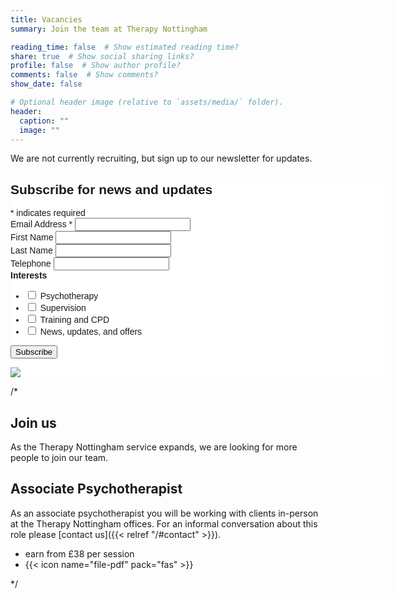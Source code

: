 ```yaml
---
title: Vacancies
summary: Join the team at Therapy Nottingham

reading_time: false  # Show estimated reading time?
share: true  # Show social sharing links?
profile: false  # Show author profile?
comments: false  # Show comments?
show_date: false

# Optional header image (relative to `assets/media/` folder).
header:
  caption: ""
  image: ""
---
```


We are not currently recruiting, but sign up to our newsletter for updates.
<!-- Begin Mailchimp Signup Form -->
<link href="//cdn-images.mailchimp.com/embedcode/classic-071822.css" rel="stylesheet" type="text/css">
<style type="text/css">
	#mc_embed_signup{background:#fff; clear:left; font:14px Helvetica,Arial,sans-serif;  width:600px;}
	/* Add your own Mailchimp form style overrides in your site stylesheet or in this style block.
	   We recommend moving this block and the preceding CSS link to the HEAD of your HTML file. */
</style>
<div id="mc_embed_signup">
<form action="https://therapynottingham.us10.list-manage.com/subscribe/post?u=d64b1f151f0dee2ea7b9863e5&amp;id=ba012ff294&amp;f_id=00302de2f0&SOURCE=Vacancies" method="post" id="mc-embedded-subscribe-form" name="mc-embedded-subscribe-form" class="validate" target="_blank" novalidate>
    <div id="mc_embed_signup_scroll">
	<h2>Subscribe for news and updates</h2>
<div class="indicates-required"><span class="asterisk">*</span> indicates required</div>
<div class="mc-field-group">
	<label for="mce-EMAIL">Email Address  <span class="asterisk">*</span>
</label>
	<input type="email" value="" name="EMAIL" class="required email" id="mce-EMAIL">
	<span id="mce-EMAIL-HELPERTEXT" class="helper_text"></span>
</div>
<div class="mc-field-group">
	<label for="mce-FNAME">First Name </label>
	<input type="text" value="" name="FNAME" class="" id="mce-FNAME">
	<span id="mce-FNAME-HELPERTEXT" class="helper_text"></span>
</div>
<div class="mc-field-group">
	<label for="mce-LNAME">Last Name </label>
	<input type="text" value="" name="LNAME" class="" id="mce-LNAME">
	<span id="mce-LNAME-HELPERTEXT" class="helper_text"></span>
</div>
<div class="mc-field-group size1of2">
	<label for="mce-MMERGE3">Telephone </label>
	<input type="text" name="MMERGE3" class="" value="" id="mce-MMERGE3">
	<span id="mce-MMERGE3-HELPERTEXT" class="helper_text"></span>
</div>
<div class="mc-field-group input-group">
    <strong>Interests </strong>
    <ul><li>
    <input type="checkbox" value="1" name="group[493443][1]" id="mce-group[493443]-493443-0">
    <label for="mce-group[493443]-493443-0">Psychotherapy</label>
</li>
<li>
    <input type="checkbox" value="2" name="group[493443][2]" id="mce-group[493443]-493443-1">
    <label for="mce-group[493443]-493443-1">Supervision</label>
</li>
<li>
    <input type="checkbox" value="4" name="group[493443][4]" id="mce-group[493443]-493443-2">
    <label for="mce-group[493443]-493443-2">Training and CPD</label>
</li>
<li>
    <input type="checkbox" value="8" name="group[493443][8]" id="mce-group[493443]-493443-3">
    <label for="mce-group[493443]-493443-3">News, updates, and offers</label>
</li>
</ul>
    <span id="mce-group[493443]-HELPERTEXT" class="helper_text"></span>
</div>
	<div id="mce-responses" class="clear foot">
		<div class="response" id="mce-error-response" style="display:none"></div>
		<div class="response" id="mce-success-response" style="display:none"></div>
	</div>    <!-- real people should not fill this in and expect good things - do not remove this or risk form bot signups-->
    <div style="position: absolute; left: -5000px;" aria-hidden="true"><input type="text" name="b_d64b1f151f0dee2ea7b9863e5_ba012ff294" tabindex="-1" value=""></div>
        <div class="optionalParent">
            <div class="clear foot">
                <input type="submit" value="Subscribe" name="subscribe" id="mc-embedded-subscribe" class="button">
                <p class="brandingLogo"><a href="http://eepurl.com/h7nzrH" title="Mailchimp - email marketing made easy and fun"><img src="https://eep.io/mc-cdn-images/template_images/branding_logo_text_dark_dtp.svg"></a></p>
            </div>
        </div>
    </div>
</form>
</div>
<script type='text/javascript' src='//s3.amazonaws.com/downloads.mailchimp.com/js/mc-validate.js'></script><script type='text/javascript'>(function($) {window.fnames = new Array(); window.ftypes = new Array();fnames[0]='EMAIL';ftypes[0]='email';fnames[1]='FNAME';ftypes[1]='text';fnames[2]='LNAME';ftypes[2]='text';fnames[3]='MMERGE3';ftypes[3]='phone';}(jQuery));var $mcj = jQuery.noConflict(true);</script>
<!--End mc_embed_signup-->

/*

## Join us

As the Therapy Nottingham service expands, we are looking for more people to join our team.

## Associate Psychotherapist

As an associate psychotherapist you will be working with clients in-person at the Therapy Nottingham offices.  For an informal conversation about this role please [contact us]({{< relref "/#contact" >}}).
- earn from £38 per session
- {{< icon name="file-pdf" pack="fas" >}}

*/